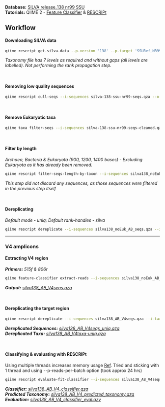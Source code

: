 **Database:** [SILVA release_138 nr99 SSU](https://www.arb-silva.de/fileadmin/silva_databases/release_138/Exports/SILVA_138_SSURef_NR99_tax_silva.fasta.gz)  
**Tutorials:** QIIME 2 - [Feature Classifier](https://docs.qiime2.org/2021.4/tutorials/feature-classifier/) & [RESCRIPt](https://forum.qiime2.org/t/processing-filtering-and-evaluating-the-silva-database-and-other-reference-sequence-data-with-rescript/15494)

## Workflow

#### Downloading SILVA data
```bash
qiime rescript get-silva-data --p-version '138' --p-target 'SSURef_NR99' --p-include-species-labels --o-silva-sequences silva-138-ssu-nr99-seqs.qza --o-silva-taxonomy silva-138-ssu-nr99-tax.qza
```
*Taxonomy file has 7 levels as required and without gaps (all levels are labelled). Not performing the rank propagation step.*

<br>

#### Removing low quality sequences
```bash
qiime rescript cull-seqs --i-sequences silva-138-ssu-nr99-seqs.qza --o-clean-sequences silva-138-ssu-nr99-seqs-cleaned.qza
```

<br>

#### Remove Eukaryotic taxa
```bash
qiime taxa filter-seqs --i-sequences silva-138-ssu-nr99-seqs-cleaned.qza --i-taxonomy silva-138-ssu-nr99-tax.qza --p-exclude 'd__Eukaryota' --p-mode 'contains' --o-filtered-sequences silva138_noEuk_seqs.qza
```

<br>

#### Filter by length
*Archaea, Bacteria & Eukaryota (900, 1200, 1400 bases) - Excluding Eukaryota as it has already been removed.*
```bash
qiime rescript filter-seqs-length-by-taxon --i-sequences silva138_noEuk_seqs.qza --i-taxonomy silva-138-ssu-nr99-tax.qza --p-labels Archaea Bacteria --p-min-lens 900 1200 --o-filtered-seqs silva138_noEuk_AB_seqs.qza --o-discarded-seqs silva138_Euk_seqs_discard.qza
```
*This step did not discard any sequences, as those sequences were filtered in the previous step itself*

<br>

#### Dereplicating 
*Default mode - uniq; Default rank-handles - silva*
```bash
qiime rescript dereplicate --i-sequences silva138_noEuk_AB_seqs.qza --i-taxa silva-138-ssu-nr99-tax.qza --p-threads 12 --o-dereplicated-sequences silva138_noEuk_AB_seqs_uniq.qza --o-dereplicated-taxa silva138_noEuk_AB_tax_uniq.qza
```

___


### V4 amplicons
#### Extracting V4 region
_**Primers:** 515f & 806r_
```bash
qiime feature-classifier extract-reads --i-sequences silva138_noEuk_AB_seqs_uniq.qza --p-f-primer GTGYCAGCMGCCGCGGTAA --p-r-primer GGACTACNVGGGTWTCTAAT --p-n-jobs 12 --o-reads silva138_AB_V4seqs.qza
```
_**Output:** [silva138_AB_V4seqs.qza](https://mega.nz/file/JHgQmRIA#9lZfwBgzGWiWrCPFOJKbZaA21ecqC2K_8dKM2v8WkGQ)_

<br>

#### Dereplicating the target region
```bash
qiime rescript dereplicate --i-sequences silva138_AB_V4seqs.qza --i-taxa silva138_noEuk_AB_tax_uniq.qza --o-dereplicated-sequences silva138_AB_V4seqs_uniq.qza --o-dereplicated-taxa silva138_AB_V4taxa-uniq.qza --p-threads 12
```
_**Dereplicated Sequences:** [silva138_AB_V4seqs_uniq.qza](https://mega.nz/file/Eahi3DZI#EjWrksgKgwGuGH4KWz9QGjIuIwXKSaUBo99ryAhaJzU)_  
_**Dereplicated Taxa:** [silva138_AB_V4taxa-uniq.qza](https://mega.nz/file/5D5CSLDL#sHzTKdAhxd5BOvJ4TT-wwev1l4XAXFcFArH9jnEXcDc)_

<br>

#### Classifying & evaluating with RESCRIPt
Using multiple threads increases memory usage [Ref](https://forum.qiime2.org/t/memoryerror-when-running-feature-classifer-with-pre-trained-classifier/566/3). Tried and sticking with 1 thread and using --p-reads-per-batch option (took approx 24 hrs)
```bash
qiime rescript evaluate-fit-classifier --i-sequences silva138_AB_V4seqs_uniq.qza --i-taxonomy silva138_AB_V4taxa-uniq.qza --p-reads-per-batch 10000 --o-classifier silva138_AB_V4_classifier.qza --o-observed-taxonomy silva138_AB_V4_predicted_taxonomy.qza --o-evaluation silva138_AB_V4_classifier_eval.qzv
```
_**Classifier:** [silva138_AB_V4_classifier.qza](https://mega.nz/file/8S5wjZDC#32T4bG6QsUgHTAjlU0oP0d-51ZbctePwTMM4sWn_oyw)_  
_**Predicted Taxonomy:** [silva138_AB_V4_predicted_taxonomy.qza](https://mega.nz/file/xToi2BBY#Cywghlh5PNfnKg7F18E-6Qw8BkFOUDSaeyNIrrnt9Uw)_  
_**Evaluation:** [silva138_AB_V4_classifier_eval.qzv](https://mega.nz/file/ZDwAnJgL#OVei4pRuHAzH2LVhJmFosQD2xeLAbgPq6xt-iFJ_IM8)_  
